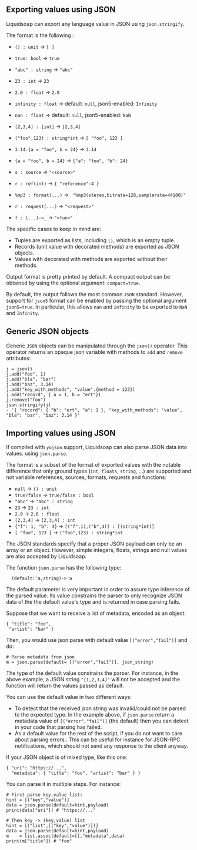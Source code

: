 Exporting values using JSON
---------------------------

Liquidsoap can export any language value in JSON using `json.stringify`.

The format is the following :

* `() : unit` -> `[ ]`
* `true: bool` -> `true`
* `"abc" : string` -> `"abc"`
* `23 : int` -> `23`
* `2.0 : float` -> `2.0`
* `infinity : float` -> default: `null`, json5-enabled: `Infinity`
* `nan : float` -> default: `null`, json5-enabled: `NaN`
* `[2,3,4] : [int]` -> `[2,3,4]`
* `("foo",123) : string*int` -> `[ "foo", 123 ]`
* `3.14.{a = "foo", b = 24}` -> `3.14`
* `{a = "foo", b = 24}` -> `{"a": "foo", "b": 24}`
* `s : source` -> `"<source>"`
* `r : ref(int)` -> `{ "reference":4 }`
* `%mp3 : format(...)` -> ```
"%mp3(stereo,bitrate=128,samplerate=44100)"```

* `r : request(...)` -> `"<request>"`
* `f : (...)->_` -> `"<fun>"`

The specific cases to keep in mind are:

* Tuples are exported as lists, including `()`, which is an empty tuple.
* Records (unit value with decorated methods) are exported as JSON objects.
* Values with decorated with methods are exported without their methods. 

Output format is pretty printed by default. A compact output can
be obtained by using the optional argument: `compact=true`.

By default, the output follows the most common `JSON` standard. However, support
for `json5` format can be enabled by passing the optional argument `json5=true`.
In particular, this allows `nan` and `infinity` to be exported to `NaN` and `Infinity`.

Generic JSON objects
--------------------

Generic `JSON` objects can be manipulated through the `json()` operator. This operator 
returns an opaque json variable with methods to `add` and `remove` attributes:

```liquidsoap
j = json()
j.add("foo", 1)
j.add("bla", "bar")
j.add("baz", 3.14)
j.add("key_with_methods", "value".{method = 123})
j.add("record", { a = 1, b = "ert"})
j.remove("foo")
json.stringify(j)
- '{ "record": { "b": "ert", "a": 1 }, "key_with_methods": "value", "bla": "bar", "baz": 3.14 }'
```

Importing values using JSON
---------------------------

If compiled with `yojson` support, Liquidsoap can also
parse JSON data into values. using `json.parse`.

The format is a subset of the format of exported values with the notable
difference that only ground types (`int`, `floats`, `string`, ...)
are supported and not variable references, sources, formats,
requests and functions:

* `null` -> `() : unit`
* `true/false` -> `true/false : bool`
* `"abc"` -> `"abc" : string`
* `23` -> `23 : int`
* `2.0` -> `2.0 : float`
* `[2,3,4]` -> `[2,3,4] : int`
* `{"f": 1, "b": 4}` -> `[("f",1),("b",4)] : [(string*int)]`
* `[ "foo", 123 ]` -> `("foo",123) : string*int`

The JSON standards specify that a proper JSON payload can only be an array or an
object. However, simple integers, floats, strings and null values are
also accepted by Liquidsoap.

The function `json.parse` has the following type:

```
  (default:'a,string)->'a
```

The default parameter is very important in order to assure 
type inference of the parsed value. Its value constrains
the parser to only recognize JSON data of the the default value's 
type and is returned in case parsing fails.

Suppose that we want to receive a list of metadata, encoded as an object:

```
{ "title": "foo",
 "artist": "bar" }
```

Then, you would use json.parse with default value `[("error","fail")]` and do:

```liquidsoap
# Parse metadata from json
m = json.parse(default= [("error","fail")], json_string)
```

The type of the default value constrains the parser. For instance, in the 
above example, a JSON string `"[1,2,3,4]"` will not be accepted and the 
function will return the values passed as default.

You can use the default value in two different ways:

* To detect that the received json string was invalid/could not be parsed to the expected type. In the example above, if `json.parse` return a metadata value of `[("error","fail")]` (the default) then you can detect in your code that parsing has failed.
* As a default value for the rest of the script, if you do not want to care about parsing errors.. This can be useful for instance for JSON-RPC notifications, which should not send any response to the client anyway.

If your JSON object is of mixed type, like this one:

```
{ "uri": "https://...",
  "metadata": { "title": "foo", "artist": "bar" } }
```

You can parse it in multiple steps. For instance:

```liquidsoap
# First parse key,value list:
hint = [("key","value")]
data = json.parse(default=hint,payload)
print(data["uri"]) # "https://..."

# Then key -> (key,value) list
hint = [("list",[("key","value")])]
data = json.parse(default=hint,payload)
m    = list.assoc(default=[],"metadata",data)
print(m["title"]) # "foo"
```


